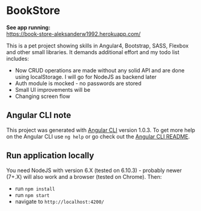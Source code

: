 # BookStore
**See app running:**  
https://book-store-aleksanderw1992.herokuapp.com/  

This is a pet project showing skills in Angular4, Bootstrap, SASS, Flexbox and other small libraries. It demands additional effort and my todo list includes:
* Now CRUD operations are made without any solid API and are done using localStorage. I will go for NodeJS as backend later
* Auth module is mocked - no passwords are stored
* Small UI improvements will be 
* Changing screen flow

## Angular CLI note
This project was generated with [Angular CLI](https://github.com/angular/angular-cli) version 1.0.3.
To get more help on the Angular CLI use `ng help` or go check out the [Angular CLI README](https://github.com/angular/angular-cli/blob/master/README.md).

## Run application locally
You need NodeJS with version 6.X (tested on 6.10.3) - probably newer (7+.X) will also work and a browser (tested on Chrome). Then:
* run `npm install`
* run `npm start`
* navigate to `http://localhost:4200/`

